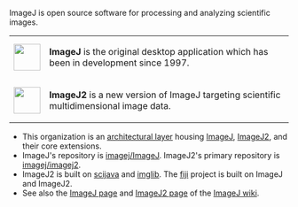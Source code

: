 ImageJ is open source software for processing and analyzing scientific images.

<table>
<tr>
<td><a href="https://imagej.net/software/imagej"><img width="48" src="https://imagej.net/media/icons/imagej.png"></a></td>
<td>

**ImageJ** is the original desktop application which has been in development since 1997.

</td>
</tr>
<tr>
<td><a href="https://imagej.net/software/imagej2"><img width="48" src="https://imagej.net/media/icons/imagej2.png"></a></td>
<td>

**ImageJ2** is a new version of ImageJ targeting scientific multidimensional image data.

</td>
</tr>
</table>

* This organization is an [architectural layer](https://imagej.net/develop/architecture#organizational-structure) housing [ImageJ](https://imagej.net/software/imagej), [ImageJ2](https://imagej.net/software/imagej2), and their core extensions.
* ImageJ's repository is [imagej/ImageJ](https://github.com/imagej/ImageJ). ImageJ2's primary repository is [imagej/imagej2](https://github.com/imagej/imagej2).
* ImageJ2 is built on [scijava](https://github.com/scijava) and [imglib](https://github.com/imglib). The [fiji](https://github.com/fiji) project is built on ImageJ and ImageJ2.
* See also the [ImageJ page](https://imagej.net/software/imagej) and [ImageJ2 page](https://imagej.net/software/imagej2) of the [ImageJ wiki](https://imagej.net/).
